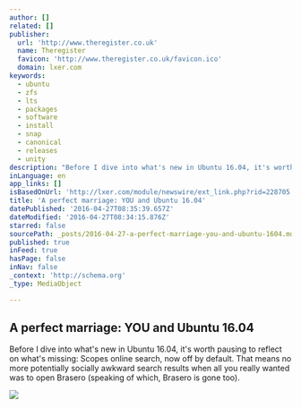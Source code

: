 ```yaml
---
author: []
related: []
publisher:
  url: 'http://www.theregister.co.uk'
  name: Theregister
  favicon: 'http://www.theregister.co.uk/favicon.ico'
  domain: lxer.com
keywords:
  - ubuntu
  - zfs
  - lts
  - packages
  - software
  - install
  - snap
  - canonical
  - releases
  - unity
description: "Before I dive into what's new in Ubuntu 16.04, it's worth pausing to reflect on what's missing: Scopes online search, now off by default. That means no more potentially socially awkward search results when all you really wanted was to open Brasero (speaking of which, Brasero is gone too)."
inLanguage: en
app_links: []
isBasedOnUrl: 'http://lxer.com/module/newswire/ext_link.php?rid=228705'
title: 'A perfect marriage: YOU and Ubuntu 16.04'
datePublished: '2016-04-27T08:35:39.657Z'
dateModified: '2016-04-27T08:34:15.876Z'
starred: false
sourcePath: _posts/2016-04-27-a-perfect-marriage-you-and-ubuntu-1604.md
published: true
inFeed: true
hasPage: false
inNav: false
_context: 'http://schema.org'
_type: MediaObject

---
```

<article style=""><h1>A perfect marriage: YOU and Ubuntu 16.04</h1><p>Before I dive into what's new in Ubuntu 16.04, it's worth pausing to reflect on what's missing: Scopes online search, now off by default. That means no more potentially socially awkward search results when all you really wanted was to open Brasero (speaking of which, Brasero is gone too).</p><img src="https://regmedia.co.uk/2016/03/15/penguin_wedding_cake_image_via_shutterstock.jpg?x=1200&amp;y=794" /></article>